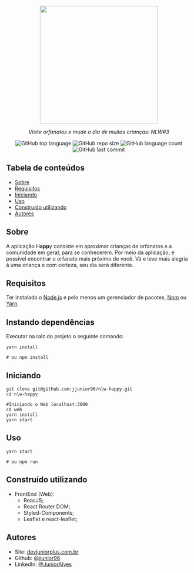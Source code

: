 <p align="center">
<img src="https://user-images.githubusercontent.com/47749249/95790689-423ff100-0cb6-11eb-817c-f6a78e47d0e8.png" width="320px"/>
<p align="center"><i>Visite orfanatos e mude o dia de muitas crianças: NLW#3</i></p>
</p>
<p align="center">
<img alt="GitHub top language" src="https://img.shields.io/github/languages/top/igorsteixeira94/happy?color=%2314C3D6">
<img alt="GitHub repo size" src="https://img.shields.io/github/repo-size/igorsteixeira94/happy?color=%2314C3D6&logoColor=%23FFD666" />
<img alt="GitHub language count" src="https://img.shields.io/github/languages/count/igorsteixeira94/happy?color=%2314C3D6">

<img alt="GitHub last commit" src="https://img.shields.io/github/last-commit/jjunior96/nlw-happy?color=%2314C3D6">
</p>

## Tabela de conteúdos

- [Sobre](#about)
- [Requisitos](#requisitos)
- [Iniciando](#iniciando)
- [Uso](#usage)
- [Construído utilizando](#built_using)
- [Autores](#autores)

## Sobre <a name = "sobre" ></a>

A aplicação H**app**y consiste em aproximar crianças de orfanatos e a comunidade em geral, para se conhecerem. Por meio da aplicação, é possível encontrar o orfanato mais próximo de você. Vá e leve mais alegria à uma criança e com certeza, seu dia será diferente.

## Requisitos <a name = "requisitos" ></a>

Ter instalado o [Node.js](https://nodejs.org/en/) e pelo menos um gerenciador de pacotes, [Npm](https://www.npmjs.com/) ou [Yarn](https://yarnpkg.com/).

## Instando dependências

Executar na raiz do projeto o seguinte comando:

```shell
yarn install

# ou npm install
```

## Iniciando <a name = "iniciando"></a>

```shell
git clone git@github.com:jjunior96/nlw-happy.git
cd nlw-happy

#Iniciando o Web localhost:3000
cd web
yarn install
yarn start
```

## Uso

```shell
yarn start

# ou npm run
```

## Construído utilizando <a name = "built_using"></a>

- FrontEnd (Web):
  - ReacJS;
  - React Router DOM;
  - Styled-Components;
  - Leaflet e react-leaflet;

## Autores <a name = "autores"></a>

- Site: [devjuniorplus.com.br](https://devjuniorplus.com.br/)
- Github: [@jjunior96](https://github.com/jjunior96)
- LinkedIn: [@JuniorAlves](https://www.linkedin.com/in/junior-alves-b66a10127)
